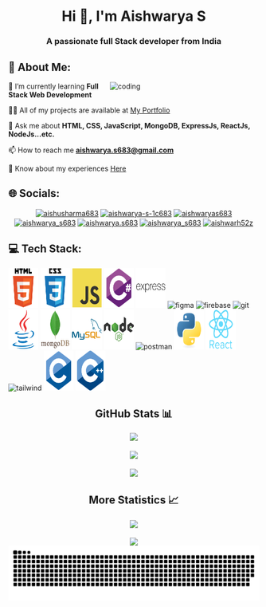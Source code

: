<h1 align="center">Hi 👋, I'm Aishwarya S</h1>
<h3 align="center">A passionate full Stack developer from India</h3>

<h2 align="left">💫 About Me:</h2>
<img align="right" alt="coding" width="300" src="https://media.tenor.com/IF2JdxzmyN4AAAAi/coding-girl.gif">

🌱 I’m currently learning **Full Stack Web Development**

👨‍💻 All of my projects are available at [My Portfolio](https://aishwarya-s-portfolio.vercel.app/)

💬 Ask me about **HTML, CSS, JavaScript, MongoDB, ExpressJs, ReactJs, NodeJs...etc.**

📫 How to reach me **aishwarya.s683@gmail.com**

📄 Know about my experiences [Here](https://drive.google.com/file/d/1izLo7HRR0pTd7xypPgb8dNOdN-yvE0hR/view)

<h2 align="left">🌐 Socials:</h2>
<div align='center'>
<a href="https://twitter.com/aishusharma683" target="blank"><img align="center" src="https://raw.githubusercontent.com/rahuldkjain/github-profile-readme-generator/master/src/images/icons/Social/twitter.svg" alt="aishusharma683" height="30" width="40" /></a>
<a href="https://linkedin.com/in/aishwarya-s-1c683" target="blank"><img align="center" src="https://raw.githubusercontent.com/rahuldkjain/github-profile-readme-generator/master/src/images/icons/Social/linked-in-alt.svg" alt="aishwarya-s-1c683" height="30" width="40" /></a>
<a href="https://www.codechef.com/users/aishwaryas683" target="blank"><img align="center" src="https://cdn.jsdelivr.net/npm/simple-icons@3.1.0/icons/codechef.svg" alt="aishwaryas683" height="30" width="40" /></a>
<a href="https://www.hackerrank.com/aishwarya_s683" target="blank"><img align="center" src="https://raw.githubusercontent.com/rahuldkjain/github-profile-readme-generator/master/src/images/icons/Social/hackerrank.svg" alt="aishwarya_s683" height="30" width="40" /></a>
<a href="https://codeforces.com/profile/aishwarya.s683" target="blank"><img align="center" src="https://raw.githubusercontent.com/rahuldkjain/github-profile-readme-generator/master/src/images/icons/Social/codeforces.svg" alt="aishwarya.s683" height="30" width="40" /></a>
<a href="https://www.leetcode.com/aishwarya_s683" target="blank"><img align="center" src="https://raw.githubusercontent.com/rahuldkjain/github-profile-readme-generator/master/src/images/icons/Social/leet-code.svg" alt="aishwarya_s683" height="30" width="40" /></a>
<a href="https://auth.geeksforgeeks.org/user/aishwarh52z" target="blank"><img align="center" src="https://raw.githubusercontent.com/rahuldkjain/github-profile-readme-generator/master/src/images/icons/Social/geeks-for-geeks.svg" alt="aishwarh52z" height="30" width="40" /></a>
</div>

<h2 align="left">💻 Tech Stack:</h2>
<p align="left">
<!-- <div display='flex' align='center' gap='15px'> -->
    <img src="https://raw.githubusercontent.com/devicons/devicon/master/icons/html5/html5-original-wordmark.svg" alt="html5" width="60" height="80"/> 
    <img src="https://raw.githubusercontent.com/devicons/devicon/master/icons/css3/css3-original-wordmark.svg" alt="css3" width="60" height="80"/> 
    <img src="https://raw.githubusercontent.com/devicons/devicon/master/icons/javascript/javascript-original.svg" alt="javascript" width="60" height="80"/>
    <img src="https://raw.githubusercontent.com/devicons/devicon/master/icons/csharp/csharp-original.svg" alt="csharp" width="60" height="80"/> 
    <img src="https://raw.githubusercontent.com/devicons/devicon/master/icons/express/express-original-wordmark.svg" alt="express" width="60" height="80"/> 
    <img src="https://www.vectorlogo.zone/logos/figma/figma-icon.svg" alt="figma" width="60" height="80"/> 
    <img src="https://www.vectorlogo.zone/logos/firebase/firebase-icon.svg" alt="firebase" width="60" height="80"/> 
    <img src="https://www.vectorlogo.zone/logos/git-scm/git-scm-icon.svg" alt="git" width="60" height="80"/> 
    <img src="https://raw.githubusercontent.com/devicons/devicon/master/icons/java/java-original.svg" alt="java" width="60" height="80"/>  
    <img src="https://raw.githubusercontent.com/devicons/devicon/master/icons/mongodb/mongodb-original-wordmark.svg" alt="mongodb" width="60" height="80"/> 
    <img src="https://raw.githubusercontent.com/devicons/devicon/master/icons/mysql/mysql-original-wordmark.svg" alt="mysql" width="60" height="80"/> 
    <img src="https://raw.githubusercontent.com/devicons/devicon/master/icons/nodejs/nodejs-original-wordmark.svg" alt="nodejs" width="60" height="80"/> 
    <img src="https://www.vectorlogo.zone/logos/getpostman/getpostman-icon.svg" alt="postman" width="60" height="80"/> 
    <img src="https://raw.githubusercontent.com/devicons/devicon/master/icons/python/python-original.svg" alt="python" width="60" height="80"/> 
    <img src="https://raw.githubusercontent.com/devicons/devicon/master/icons/react/react-original-wordmark.svg" alt="react" width="60" height="80"/> 
    <img src="https://www.vectorlogo.zone/logos/tailwindcss/tailwindcss-icon.svg" alt="tailwind" width="60" height="80"/> 
  <img src="https://raw.githubusercontent.com/devicons/devicon/master/icons/c/c-original.svg" alt="c" width="60" height="80"/> 
    <img src="https://raw.githubusercontent.com/devicons/devicon/master/icons/cplusplus/cplusplus-original.svg" alt="cplusplus" width="60" height="80"/> 
    
  </p> 
<!-- </div> -->

<h2 align="center">GitHub Stats 📊 </h2>
<div align="center">
<img src="https://github-readme-stats.vercel.app/api?username=Aishwarya-S-Sharma&theme=tokyonight&hide_border=false&include_all_commits=false&count_private=false" height="180em" /><br/><br/>
<img src="https://github-readme-streak-stats.herokuapp.com/?user=Aishwarya-S-Sharma&theme=tokyonight&hide_border=false" height="180em" /><br/><br/>
<img src="https://github-readme-stats.vercel.app/api/top-langs/?username=Aishwarya-S-Sharma&theme=tokyonight&hide_border=false&include_all_commits=false&count_private=false&layout=compact" height="180em" />
</div>

<h2 align="center">More Statistics 📈</h2>
<div align="center">
<img align="center" src="http://github-profile-summary-cards.vercel.app/api/cards/stats?username=Aishwarya-S-Sharma&theme=tokyonight" height="180em" />
    <br/>
    <br />
<img align="center" src="http://github-profile-summary-cards.vercel.app/api/cards/profile-details?username=Aishwarya-S-Sharma&theme=tokyonight" height="180em" />
</div>



<div align="center">
<img src="https://raw.githubusercontent.com/Aishwarya-S-Sharma/Aishwarya-S-Sharma/output/snake.svg" alt="Snake animation" />
</div>
